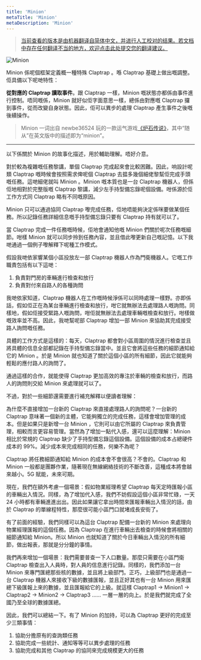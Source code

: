 ```yaml
---
title: 'Minion'
metaTitle: 'Minion'
metaDescription: 'Minion'
---
```


> [当前查看的版本是由机器翻译自简体中文，并进行人工校对的结果。若文档中存在任何翻译不当的地方，欢迎点击此处提交您的翻译建议。](https://crwd.in/newbeclaptrap)

![Minion](/images/20190228-002.gif)

Minion 係呢個框架定義概一種特殊 Claptrap 。喺 Claptrap 基礎上做出嘅調整。佢具備以下呢哋特性：

**從對應的 Claptrap 讀取事件**。跟 Claptrap 一樣，Minion 嘅狀態亦都係由事件進行控制。唔同嘅係，Minion 就好似佢字面意思一樣，總係由對應嘅 Claptrap 攞到事件，從而改變自身狀態。因此，佢可以異步的處理 Claptrap 產生事件之後嘅後續操作。

> Minion 一词出自 newbe36524 玩的一款运气游戏[《炉石传说》](https://zh.moegirl.org/%E7%82%89%E7%9F%B3%E4%BC%A0%E8%AF%B4)，其中“随从”在英文版中的描述即为“minion”。

---

以下係關於 Minion 的故事化描述，用於輔助理解。唔好介意。

對於較為複雜嘅任務黎講，單個 Claptrap 完成起來會比較困難。因此，响設計呢類 Claptrap 嘅時候會按照需求俾呢個 Claptrap 去揾多幾個細佬黎幫佢完成手頭嘅任務。這哋細佬就叫 Minion 。Minion 嘅本質也是一台 Claptrap 機器人，但係佢地相對於完整版嘅 Claptrap 黎講，減少左手持型備忘錄呢個設備。咁係源於佢工作方式同 Claptrap 略有不同嘅原因。

Minion 只可以通過協同 Claptrap 嚟完成任務，佢地唔能夠決定係咪要做某個任務。所以記錄任務詳細信息嘅手持型備忘錄只要有 Claptrap 持有就可以了。

當 Claptrap 完成一件任務嘅時候，佢地會通知他嘅 Minion 們關於呢次任務嘅細節。咁樣 Minion 就可以同步拎到任務內容，並且借此嚟更新自己嘅記憶。以下我哋通過一個例子嚟解釋下呢種工作模式。

假設我哋依家響某個小區投放左一部 Claptrap 機器人作為門衛機器人。它嘅工作職責包括有以下這哋：

1. 負責對門房的車輛進行檢查和放行
2. 負責對付來自路人的各種詢問

我哋依家知道，Claptrap 機器人在工作嘅時候淨係可以同時處理一樣野。亦即係話，假如佢正在為某台車輛進行檢查和放行，咁它就無辦法去處理路人嘅詢問。同樣地，假如佢接受緊路人嘅詢問，咁佢就無辦法去處理車輛嘅檢查和放行。咁樣做嘅效率並不高。因此，我哋幫呢部 Claptrap 增加一部 Minion 來協助其完成接受路人詢問嘅任務。

具體的工作方式是這樣的：每天，Claptrap 都會對小區周圍的情況進行檢查並且將具體的信息全部都記錄在手持型備忘錄當中。並且它會將這些任務的細節通知給它的 Minion 。於是 Minion 就也知道了關於這個小區的所有細節，因此它就能夠輕鬆的應付路人的詢問了。

通過這樣的合作，就能使得 Claptrap 更加高效的專注於車輛的檢查和放行，而路人的詢問則交給 Minion 來處理就可以了。

不過，對於一些細節還需要進行補充解釋以便讀者理解：

為什麼不直接增加一台新的 Claptrap 來直接處理路人的詢問呢？一台新的 Claptrap 意味著一個新的主體，它能夠獨立的完成任務，這樣會增加管理的成本。但是如果只是新增一台 Minion ，它則可以由它所屬的 Claptrap 來負責管理，相較而言更容易管理。當然為了增加一點代入感，還可以這麼理解：Minion 相比於常規的 Claptrap 缺少了手持型備忘錄這個設備。這個設備的成本占總硬件成本的 99%。減少成本來完成相同的任務，何樂不為呢？

Claptrap 將任務細節通知給 Minion 的成本會不會很高？不會的。Claptrap 和 Minion 一般都是團夥作業，隨著現在無線網絡技術的不斷改善，這種成本將會越來越小。5G 賦能，未來可期。

現在，我們在額外考慮一個場景：假如物業經理希望 Claptrap 每天定時匯報小區的車輛出入情況。同樣，為了增加代入感，我們不妨假設這個小區非常忙碌，一天 24 小時都有車輛進進出出。因此如果讓它拿出時間來匯報車輛出入情況的話，由於 Claptrap 的單線程特性，那麼很可能小區門口就堵成長安街了。

有了前面的經驗，我們同樣可以為這台 Claptrap 配備一台新的 Minion 來處理向物業經理匯報的這個任務。因為 Claptrap 在進行車輛出去檢查的時候會將相關的細節通知給 Minion。所以 Minion 也就知道了關於今日車輛出入情況的所有細節，做出報表，那就是分分鐘的事情。

我們再來增加一個場景：我們需要普查一下人口數量。那麼只需要在小區門衛 Claptrap 檢查出入人員時，對人員的信息進行記錄。同樣的，我們添加一台 Minion 來專門匯總那些核的數據，並且將上級部門。正巧，上級部門也是通過一台 Claptrap 機器人來接收下級的數據匯報，並且正好其也有一台 Minion 用來匯總下級匯報上來的數據，並且匯報給它的上級。就這樣 Claptrap1 -> Minion1 -> Claptrap2 -> Minion2 -> Claptrap3 …… 一層一層的向上。於是我們就完成了全國乃至全球的數據匯總。

因此，我們可以總結一下。有了 Minion 的加持，可以為 Claptrap 更好的完成至少三類事情：

1. 協助分擔原有的查詢類任務
2. 協助完成一些統計、通知等等可以異步處理的任務
3. 協助完成和其他 Claptrap 的協同來完成規模更大的任務
